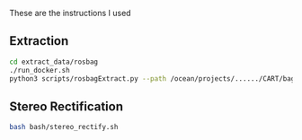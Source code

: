 These are the instructions I used

## Extraction 
```bash
cd extract_data/rosbag
./run_docker.sh
python3 scripts/rosbagExtract.py --path /ocean/projects/....../CART/bag_files

```

## Stereo Rectification
```bash
bash bash/stereo_rectify.sh
```

